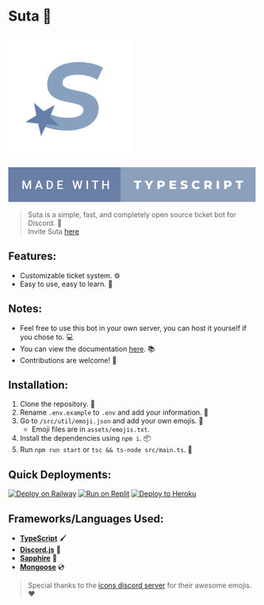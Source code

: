 # **Suta 💫**

<img src="assets/logo.png" width=50%></img>

[![Badge](assets/badge.svg)](https://forthebadge.com)

> Suta is a simple, fast, and completely open source ticket bot for Discord. 💫
\
> Invite Suta [here](https://discord.com/api/oauth2/authorize?client_id=958173449338093578&permissions=8&scope=bot%20applications.commands)

## **Features:**

- Customizable ticket system. ⚙️
- Easy to use, easy to learn. 💪

## **Notes:**

- Feel free to use this bot in your own server, you can host it yourself if you chose to. 💻
- You can view the documentation [here](https://docs.suta.tk). 📚
- Contributions are welcome! 🤝

## **Installation:**

1. Clone the repository. 📂
2. Rename `.env.example` to `.env` and add your information. 📝
3. Go to `/src/util/emoji.json` and add your own emojis. 💖
   - Emoji files are in `assets/emojis.txt`.
4. Install the dependencies using `npm i`. 📦
5. Run `npm run start` or `tsc && ts-node src/main.ts`. 🏁

## **Quick Deployments:**

[![Deploy on Railway](https://raw.githubusercontent.com/BinBashBanana/deploy-buttons/master/buttons/remade/railway.svg)](https://railway.app/new/template/5aZ-be?referralCode=7FvNbQ)
[![Run on Replit](https://raw.githubusercontent.com/BinBashBanana/deploy-buttons/master/buttons/remade/replit.svg)](https://replit.com/github/durocodes/suta)
[![Deploy to Heroku](https://raw.githubusercontent.com/BinBashBanana/deploy-buttons/master/buttons/remade/heroku.svg)](https://heroku.com/deploy/?template=https://github.com/durocodes/suta)

## **Frameworks/Languages Used:**

- **[TypeScript](https://www.typescriptlang.org/)** 🖌
- **[Discord.js](https://www.discord.js.org/)** 📱
- **[Sapphire](https://npmjs.com/package/@sapphire/framework)** 💎
- **[Mongoose](https://mongoosejs.com)** 💿

> Special thanks to the [icons discord server](https://discord.gg/aPvvhefmt3) for their awesome emojis. ❤️
